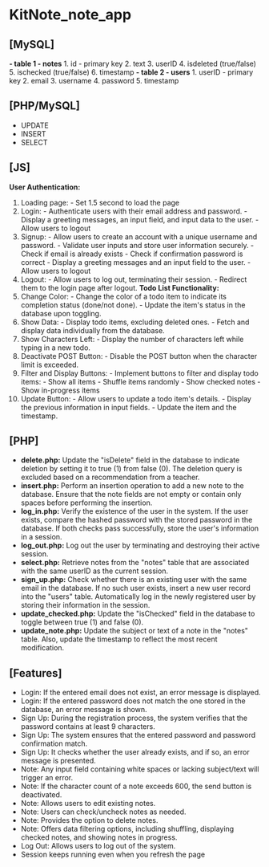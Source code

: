 # KitNote_note_app

## [MySQL]
**- table 1 - notes**
    1. id - primary key
    2. text
    3. userID
    4. isdeleted (true/false)
    5. ischecked (true/false)
    6. timestamp
**- table 2 - users**
    1. userID - primary key
    2. email
    3. username
    4. password
    5. timestamp

## [PHP/MySQL]
- UPDATE
- INSERT
- SELECT
	
## [JS]
**User Authentication:**
1. Loading page: - Set 1.5 second to load the page
2. Login: - Authenticate users with their email address and password. - Display a greeting messages, an input field, and input data to the user. - Allow users to logout
3. Signup: - Allow users to create an account with a unique username and password. - Validate user inputs and store user information securely. - Check if email is already exists - Check if confirmation password is correct - Display a greeting messages and an input field to the user. - Allow users to logout
4. Logout: - Allow users to log out, terminating their session. - Redirect them to the login page after logout.
**Todo List Functionality:**
1. Change Color: - Change the color of a todo item to indicate its completion status (done/not done). - Update the item's status in the database upon toggling.
2. Show Data: - Display todo items, excluding deleted ones. - Fetch and display data individually from the database.
3. Show Characters Left: - Display the number of characters left while typing in a new todo.
4. Deactivate POST Button: - Disable the POST button when the character limit is exceeded.
5. Filter and Display Buttons: - Implement buttons to filter and display todo items: - Show all items - Shuffle items randomly - Show checked notes - Show in-progress items
6. Update Button: - Allow users to update a todo item's details. - Display the previous information in input fields. - Update the item and the timestamp.

## [PHP]
- **delete.php:** Update the "isDelete" field in the database to indicate deletion by setting it to true (1) from false (0). The deletion query is excluded based on a recommendation from a teacher.
- **insert.php:** Perform an insertion operation to add a new note to the database. Ensure that the note fields are not empty or contain only spaces before performing the insertion.
- **log_in.php:** Verify the existence of the user in the system. If the user exists, compare the hashed password with the stored password in the database. If both checks pass successfully, store the user's information in a session.
- **log_out.php:** Log out the user by terminating and destroying their active session.
- **select.php:** Retrieve notes from the "notes" table that are associated with the same userID as the current session.
- **sign_up.php:** Check whether there is an existing user with the same email in the database. If no such user exists, insert a new user record into the "users" table. Automatically log in the newly registered user by storing their information in the session.
- **update_checked.php:** Update the "isChecked" field in the database to toggle between true (1) and false (0).
- **update_note.php:** Update the subject or text of a note in the "notes" table. Also, update the timestamp to reflect the most recent modification.

## [Features]
- Login: If the entered email does not exist, an error message is displayed.
- Login: If the entered password does not match the one stored in the database, an error message is shown.
- Sign Up: During the registration process, the system verifies that the password contains at least 9 characters.
- Sign Up: The system ensures that the entered password and password confirmation match.
- Sign Up: It checks whether the user already exists, and if so, an error message is presented.
- Note: Any input field containing white spaces or lacking subject/text will trigger an error.
- Note: If the character count of a note exceeds 600, the send button is deactivated.
- Note: Allows users to edit existing notes.
- Note: Users can check/uncheck notes as needed.
- Note: Provides the option to delete notes.
- Note: Offers data filtering options, including shuffling, displaying checked notes, and showing notes in progress.
- Log Out: Allows users to log out of the system.
- Session keeps running even when you refresh the page
